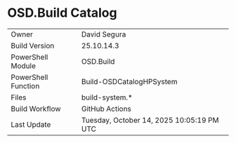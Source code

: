 ﻿# OSD.Build Catalog

| | |
|-|-|
| Owner | David Segura |
| Build Version | 25.10.14.3 |
| PowerShell Module | OSD.Build |
| PowerShell Function | Build-OSDCatalogHPSystem |
| Files | build-system.* |
| Build Workflow | GitHub Actions |
| Last Update | Tuesday, October 14, 2025 10:05:19 PM UTC |
